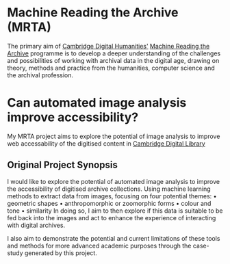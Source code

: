 # Machine Reading the Archive (MRTA)
The primary aim of [Cambridge Digital Humanities'](https://www.cdh.cam.ac.uk/) [Machine Reading the Archive](https://www.cdh.cam.ac.uk/learning/learning-themes/mra) programme is to develop a deeper understanding of the challenges and possibilities of working with archival data in the digital age, drawing on theory, methods and practice from the humanities, computer science and the archival profession.

# Can automated image analysis improve accessibility? 
My MRTA project aims to explore the potential of image analysis to improve web accessability of the digitised content in [Cambridge Digital Library](https://cudl.lib.cam.ac.uk/)

## Original Project Synopsis
I would like to explore the potential of automated image analysis to improve the accessibility of digitised archive collections. Using machine learning methods to extract data from images, focusing on four potential themes:
•	geometric shapes 
•	anthropomorphic or zoomorphic forms
•	colour and tone
•	similarity
In doing so, I aim to then explore if this data is suitable to be fed back into the images and act to enhance the experience of interacting with digital archives.

I also aim to demonstrate the potential and current limitations of these tools and methods for more advanced academic purposes through the case-study generated by this project.
